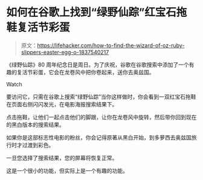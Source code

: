 # 如何在谷歌上找到“绿野仙踪”红宝石拖鞋复活节彩蛋

> 原文：<https://lifehacker.com/how-to-find-the-wizard-of-oz-ruby-slippers-easter-egg-o-1837540217>

《绿野仙踪》80 周年纪念日是周日。为了庆祝，谷歌在谷歌搜索中添加了一个有趣的复活节彩蛋，它会在龙卷风中把你卷起来，送你去奥兹国。

Watch

要访问它，只需在谷歌上搜索“绿野仙踪”当你这样做时，你会看到一双红宝石拖鞋在页面右侧闪闪发光，在电影海报搜索结果下。

点击拖鞋，让他们一起点击他们的脚跟，让你在龙卷风中旋转，然后带你回到现在的黑白版本的搜索结果。

如果你是这部标志性电影的粉丝，你会记得原著从黑白开始，到多萝西去奥兹国旅行时才过渡到彩色。

一旦您选择了搜索结果，您的屏幕将恢复正常。

这是一个很小的功能，但实际上是一个有趣的功能。